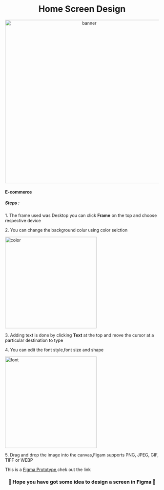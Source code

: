 <h1 align="center">Home Screen Design</h1>
<p align="center"><img width="536" alt="banner" src="https://user-images.githubusercontent.com/54928117/133920804-801d7e84-ce14-4573-b567-72b5e0c3d071.png"></p>
<h4>E-commerce</h4>
<h5>Steps :</h5>
<p>1. The frame used was Desktop you can click <b>Frame</b> on the top and choose respective device</p>
<p>2. You can change the background colur using color selction</p>
<p><img width="300" alt="color" src="https://user-images.githubusercontent.com/54928117/133922424-70317e71-97de-4f55-82b2-3f7d50ba76ea.png">
</p>
<p>3. Adding text is done by clicking <b>Text</b> at the top and move the cursor at a particular destination to type</p>
<p>4. You can edit the font style,font size and shape</p>
<img width="300" alt="font" src="https://user-images.githubusercontent.com/54928117/133922584-065ff8fb-3a50-4506-b308-f07f7ae3ce88.png">
<p>5. Drag and drop the image into the canvas,Figam supports PNG, JPEG, GIF, TIFF or WEBP </p>
This is a <a href="https://www.figma.com/file/20gFdNEIyNdkq2MpBKgnLK/UI-UX?node-id=3%3A4">Figma Prototype</a>,chek out the link
<h3 align="center">🎉 Hope you have got some idea to design a screen in Figma 🎉</h3>

